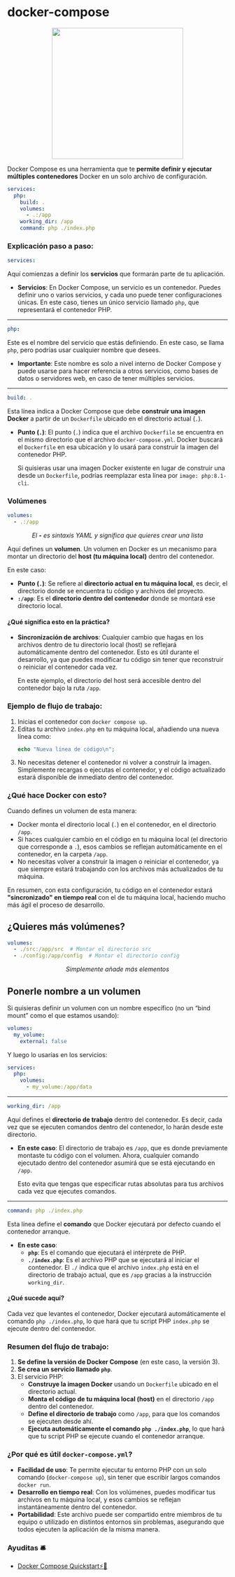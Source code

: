 
# docker-compose

<p align="center">
  <img src="https://github.com/user-attachments/assets/8113ae18-24fc-4d6f-be9d-2a3ca0ecc22f" height="300" />
</p>

Docker Compose es una herramienta que te **permite definir y ejecutar múltiples contenedores** Docker en un solo archivo de configuración.

```yaml
services:
  php:
    build: .
    volumes:
      - .:/app
    working_dir: /app
    command: php ./index.php
```

### Explicación paso a paso:

```yaml
services:
```
Aquí comienzas a definir los **servicios** que formarán parte de tu aplicación.
- **Servicios**: En Docker Compose, un servicio es un contenedor. Puedes definir uno o varios servicios, y cada uno puede tener configuraciones únicas. En este caso, tienes un único servicio llamado `php`, que representará el contenedor PHP.

---
```yaml
php:
```
Este es el nombre del servicio que estás definiendo. En este caso, se llama `php`, pero podrías usar cualquier nombre que desees. 
- **Importante**: Este nombre es solo a nivel interno de Docker Compose y puede usarse para hacer referencia a otros servicios, como bases de datos o servidores web, en caso de tener múltiples servicios.

---
```yaml
build: .
```
Esta línea indica a Docker Compose que debe **construir una imagen Docker** a partir de un `Dockerfile` ubicado en el directorio actual (`.`).
- **Punto (`.`)**: El punto (`.`) indica que el archivo `Dockerfile` se encuentra en el mismo directorio que el archivo `docker-compose.yml`. Docker buscará el `Dockerfile` en esa ubicación y lo usará para construir la imagen del contenedor PHP.
  
  Si quisieras usar una imagen Docker existente en lugar de construir una desde un `Dockerfile`, podrías reemplazar esta línea por `image: php:8.1-cli`.

### Volúmenes 
```yaml
volumes:
  - .:/app
```
<p align="center">
  <em>El <b>-</b> es sintaxis YAML y significa que quieres crear una lista</em>
</p>

Aquí defines un **volumen**. Un volumen en Docker es un mecanismo para montar un directorio del **host (tu máquina local)** dentro del contenedor.
  
  En este caso:
  - **Punto (`.`)**: Se refiere al **directorio actual en tu máquina local**, es decir, el directorio donde se encuentra tu código y archivos del proyecto.
  - **`:/app`**: Es el **directorio dentro del contenedor** donde se montará ese directorio local.

#### ¿Qué significa esto en la práctica?
- **Sincronización de archivos**: Cualquier cambio que hagas en los archivos dentro de tu directorio local (host) se reflejará automáticamente dentro del contenedor. Esto es útil durante el desarrollo, ya que puedes modificar tu código sin tener que reconstruir o reiniciar el contenedor cada vez.
  
  En este ejemplo, el directorio del host será accesible dentro del contenedor bajo la ruta `/app`.

### Ejemplo de flujo de trabajo:

1. Inicias el contenedor con `docker compose up`.
2. Editas tu archivo `index.php` en tu máquina local, añadiendo una nueva línea como:
    ```php
    echo "Nueva línea de código\n";
    ```
3. No necesitas detener el contenedor ni volver a construir la imagen. Simplemente recargas o ejecutas el contenedor, y el código actualizado estará disponible de inmediato dentro del contenedor.


### ¿Qué hace Docker con esto?
Cuando defines un volumen de esta manera:
- Docker monta el directorio local (`.`) en el contenedor, en el directorio `/app`. 
- Si haces cualquier cambio en el código en tu máquina local (el directorio que corresponde a `.`), esos cambios se reflejan automáticamente en el contenedor, en la carpeta `/app`.
- No necesitas volver a construir la imagen o reiniciar el contenedor, ya que siempre estará trabajando con los archivos más actualizados de tu máquina.
  
En resumen, con esta configuración, tu código en el contenedor estará **"sincronizado" en tiempo real** con el de tu máquina local, haciendo mucho más ágil el proceso de desarrollo.

## ¿Quieres más volúmenes?

```yaml
volumes:
  - ./src:/app/src  # Montar el directorio src
  - ./config:/app/config  # Montar el directorio config
```
<p align="center">
  <em>Simplemente añade más elementos</em>
</p>

## Ponerle nombre a un volumen

Si quisieras definir un volumen con un nombre específico (no un “bind mount” como el que estamos usando):

```yaml
volumes:
  my_volume:
    external: false
```

Y luego lo usarías en los servicios:
```yaml
services:
  php:
    volumes:
      - my_volume:/app/data
```
---
```yaml
working_dir: /app
```
Aquí defines el **directorio de trabajo** dentro del contenedor. Es decir, cada vez que se ejecuten comandos dentro del contenedor, lo harán desde este directorio.
  
- **En este caso**: El directorio de trabajo es `/app`, que es donde previamente montaste tu código con el volumen. Ahora, cualquier comando ejecutado dentro del contenedor asumirá que se está ejecutando en `/app`.

  Esto evita que tengas que especificar rutas absolutas para tus archivos cada vez que ejecutes comandos.

---
```yaml
command: php ./index.php
```
Esta línea define el **comando** que Docker ejecutará por defecto cuando el contenedor arranque.
  
- **En este caso**:
  - **`php`**: Es el comando que ejecutará el intérprete de PHP.
  - **`./index.php`**: Es el archivo PHP que se ejecutará al iniciar el contenedor. El `./` indica que el archivo `index.php` está en el directorio de trabajo actual, que es `/app` gracias a la instrucción `working_dir`.

#### ¿Qué sucede aquí?
Cada vez que levantes el contenedor, Docker ejecutará automáticamente el comando `php ./index.php`, lo que hará que tu script PHP `index.php` se ejecute dentro del contenedor.

### Resumen del flujo de trabajo:
1. **Se define la versión de Docker Compose** (en este caso, la versión 3).
2. **Se crea un servicio llamado `php`**.
3. El servicio PHP:
   - **Construye la imagen Docker** usando un `Dockerfile` ubicado en el directorio actual.
   - **Monta el código de tu máquina local (host)** en el directorio `/app` dentro del contenedor.
   - **Define el directorio de trabajo** como `/app`, para que los comandos se ejecuten desde ahí.
   - **Ejecuta automáticamente el comando `php ./index.php`**, lo que hará que tu script PHP se ejecute cuando el contenedor arranque.

### ¿Por qué es útil `docker-compose.yml`?
- **Facilidad de uso**: Te permite ejecutar tu entorno PHP con un solo comando (`docker-compose up`), sin tener que escribir largos comandos `docker run`.
- **Desarrollo en tiempo real**: Con los volúmenes, puedes modificar tus archivos en tu máquina local, y esos cambios se reflejan instantáneamente dentro del contenedor.
- **Portabilidad**: Este archivo puede ser compartido entre miembros de tu equipo o utilizado en distintos entornos sin problemas, asegurando que todos ejecuten la aplicación de la misma manera.

### Ayuditas 🛎️
- [Docker Compose Quickstart⚡📰](https://docs.docker.com/compose/gettingstarted/)
